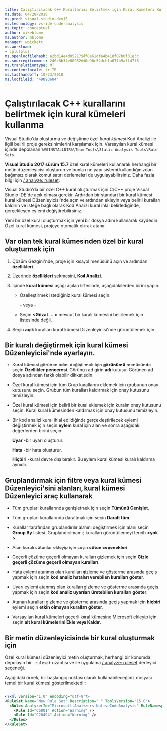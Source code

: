 ```yaml
---
title: Çalıştırılacak C++ Kurallarını Belirtmek için Kural Kümeleri Kullanma
ms.date: 04/28/2018
ms.prod: visual-studio-dev15
ms.technology: vs-ide-code-analysis
ms.topic: conceptual
author: mikeblome
ms.author: mblome
manager: wpickett
ms.workload:
- cplusplus
ms.openlocfilehash: a2bd14e4d052179df8a61dfa4b418f07b0f31e3c
ms.sourcegitcommit: 240c8b34e80952d00e90c52dcb1a077b9aff47f6
ms.translationtype: MT
ms.contentlocale: tr-TR
ms.lasthandoff: 10/23/2018
ms.locfileid: "49893604"
---
```

# <a name="use-rule-sets-to-specify-the-c-rules-to-run"></a>Çalıştırılacak C++ kurallarını belirtmek için kural kümeleri kullanma

Visual Studio'da oluşturma ve değiştirme özel *kural kümesi* Kod Analizi ile ilgili belirli proje gereksinimlerini karşılamak için. Varsayılan kural kümesi içinde depolanan `%VSINSTALLDIR%\Team Tools\Static Analysis Tools\Rule Sets`.

**Visual Studio 2017 sürüm 15.7** özel kural kümeleri kullanarak herhangi bir metin düzenleyicisi oluşturun ve bunları ne yapı sistemi kullandığınızdan bağımsız olarak komut satırı derlemeleri de uygulayabilirsiniz. Daha fazla bilgi için [/ analyze: ruleset](/cpp/build/reference/analyze-code-analysis).

Visual Studio'da bir özel C++ kural oluşturmak için C/C++ proje Visual Studio IDE'de açık olması gerekir. Ardından bir standart bir kural kümesi kural kümesi Düzenleyicisi'nde açın ve ardından ekleyin veya belirli kuralları kaldırın ve isteğe bağlı olarak Kod Analizi kural ihlal belirlediğinde, gerçekleşen eylemi değiştirebilirsiniz.

Yeni bir özel kural oluşturmak için yeni bir dosya adını kullanarak kaydedin. Özel kural kümesi, projeye otomatik olarak atanır.

## <a name="to-create-a-custom-rule-from-a-single-existing-rule-set"></a>Var olan tek kural kümesinden özel bir kural oluşturmak için

1. Çözüm Gezgini'nde, proje için kısayol menüsünü açın ve ardından **özellikleri**.

2. Üzerinde **özellikleri** sekmesini, **Kod Analizi**.

3. İçinde **kural kümesi** aşağı açılan listesinde, aşağıdakilerden birini yapın:

   - Özelleştirmek istediğiniz kural kümesi seçin.

     \- veya -

   - Seçin  **\<Gözat … >** mevcut bir kuralı kümesini belirlemek için listesinde değil.

4. Seçin **açık** kuralları kural kümesi Düzenleyicisi'nde görüntülemek için.

## <a name="to-modify-a-rule-set-in-the-rule-set-editor"></a>Bir kuralı değiştirmek için kural kümesi Düzenleyicisi'nde ayarlayın.

- Kural kümesi görünen adını değiştirmek için **görünümü** menüsünde seçin **Özellikler penceresi**. Görünen ad girin **adı** kutusu. Görünen ad dosya adından farklı olabilir dikkat edin.

- Özel kural kümesi için tüm Grup kurallarını eklemek için grubunun onay kutusunu seçin. Grubun tüm kuralları kaldırmak için onay kutusunu temizleyin.

- Özel kural kümesi için belirli bir kural eklemek için kuralın onay kutusunu seçin. Kural kural kümesinden kaldırmak için onay kutusunu temizleyin.

- Bir kod analizi kural ihlal edildiğinde gerçekleştirilecek eylemi değiştirmek için seçin **eylem** kural için alan ve sonra aşağıdaki değerlerden birini seçin:

     **Uyar** -bir uyarı oluşturur.

     **Hata** -bir hata oluşturur.

     **Hiçbiri** -kural devre dışı bırakır. Bu eylem kural kümesi kuralı kaldırma aynıdır.

## <a name="to-group-filter-or-change-the-fields-in-the-rule-set-editor-by-using-the-rule-set-editor-toolbar"></a>Gruplandırmak için filtre veya kural kümesi Düzenleyici'sini alanları, kural kümesi Düzenleyici araç kullanarak

- Tüm grupları kurallarında genişletmek için seçin **Tümünü Genişlet**.

- Tüm grupları kurallarında daraltmak için seçin **Daralt tüm**.

- Kurallar tarafından gruplandırılır alanını değiştirmek için alanı seçin **Group By** listesi. Gruplandırılmamış kuralları görüntülemeyi tercih  **\<yok >**.

- Alan kuralı sütunlar ekleyip için seçin **sütun seçenekleri**.

- Geçerli çözüme geçerli olmayan kuralları gizlemek için seçin **Gizle geçerli çözüme geçerli olmayan kuralları**.

- Hata eylemi atanmış olan kuralları gizleme ve gösterme arasında geçiş yapmak için seçin **kod analiz hataları verebilen kuralları göster**.

- Uyarı eylemi atanmış olan kuralları gizleme ve gösterme arasında geçiş yapmak için seçin **kod analiz uyarıları üretebilen kuralları göster**.

- Atanan kuralları gizleme ve gösterme arasında geçiş yapmak için **hiçbiri** eylemi seçin **etkin olmayan kuralları göster**.

- Varsayılan kural kümeleri geçerli kural kümesine Microsoft ekleyip için seçin **alt kural kümelerini Ekle veya Kaldır**.

## <a name="to-create-a-rule-set-in-a-text-editor"></a>Bir metin düzenleyicisinde bir kural oluşturmak için

Özel kural kümesi düzenleyici metin oluşturmak, herhangi bir konumda depolayın bir `.ruleset` uzantısı ve ile uygulama [/ analyze: ruleset](/cpp/build/reference/analyze-code-analysis) derleyici seçeneği.

Aşağıdaki örnek, bir başlangıç noktası olarak kullanabileceğiniz dosyası temel bir kural kümesi gösterilmektedir:

```xml

<?xml version="1.0" encoding="utf-8"?>
<RuleSet Name="New Rule Set" Description=" " ToolsVersion="15.0">
  <Rules AnalyzerId="Microsoft.Analyzers.NativeCodeAnalysis" RuleNamespace="Microsoft.Rules.Native">
    <Rule Id="C6001" Action="Warning" />
    <Rule Id="C26494" Action="Warning" />
  </Rules>
</RuleSet>
```
